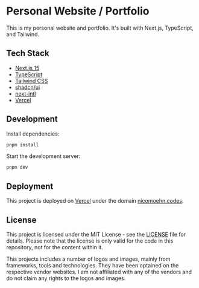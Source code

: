 # Personal Website / Portfolio

This is my personal website and portfolio. It's built with Next.js, TypeScript, and Tailwind.

## Tech Stack

- [Next.js 15](https://nextjs.org/)
- [TypeScript](https://www.typescriptlang.org/)
- [Tailwind CSS](https://tailwindcss.com/)
- [shadcn/ui](https://ui.shadcn.com/)
- [next-intl](https://next-intl.dev/)
- [Vercel](https://vercel.com/)

## Development

Install dependencies:

```bash
pnpm install
```

Start the development server:

```bash
pnpm dev
```

## Deployment

This project is deployed on [Vercel](https://vercel.com/) under the domain [nicomoehn.codes](https://nicomoehn.codes).

## License

This project is licensed under the MIT License - see the [LICENSE](LICENSE) file for details. Please note that the license is only valid for the code in this repository, not for the content within it.

This projects includes a number of logos and images, mainly from frameworks, tools and technologies. They have been optained on the respective vendor websites. I am not affiliated with any of the vendors and do not claim any rights to the logos and images.
